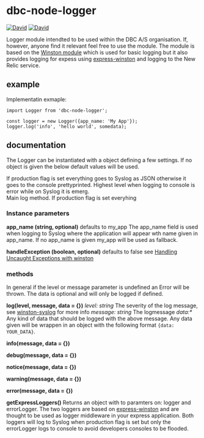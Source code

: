 # dbc-node-logger
[![David](https://img.shields.io/david/DBCDK/dbc-node-logger.svg?style=flat-square)](https://david-dm.org/DBCDK/dbc-node-logger#info=dependencies)
[![David](https://img.shields.io/david/dev/DBCDK/dbc-node-logger.svg?style=flat-square)](https://david-dm.org/DBCDK/dbc-node-logger#info=devDependencies)

Logger module intendted to be used within the DBC A/S organisation. If, however, anyone find it relevant feel free to use the module.
The module is based on the [Winston module](https://www.npmjs.com/package/winston) which is used for basic logging but it also provides logging for expess using [express-winston](https://www.npmjs.com/package/express-winston) and logging to the New Relic service. 

## example
Implementatin exmaple:

```
import Logger from 'dbc-node-logger';

const logger = new Logger({app_name: 'My App'});
logger.log('info', 'hello world', somedata);
```

## documentation
The Logger can be instantiated with a object defining a few settings. If no object is given the below default values will be used.

If production flag is set everything goes to Syslog as JSON otherwise it goes to the console prettyprinted. Highest level when logging to console is error while on Syslog it is emerg.  
Main log method. If production flag is set everyhing 
 
### Instance parameters
__app_name (string, optional)__
defaults to my_app
The app_name field is used when logging to Syslog where the application will appear wth name given in app_name. If no app_name is given my_app will be used as fallback.

__handleException (boolean, optional)__
defaults to false see [Handling Uncaught Exceptions with winston](https://www.npmjs.com/package/winston#handling-uncaught-exceptions-with-winston)

### methods

In general if the level or message parameter is undefined an Error will be thrown.
The data is optional and will only be logged if defined.

__log(level, message, data = {})__
_level: string_ The severity of the log message, see [winston-syslog](https://github.com/winstonjs/winston-syslog#log-levels) for more info
_message: string_ The logmessage 
_data:*_ Any kind of data that should be logged with the above message. Any data given will be wrappen in an object with the following format `{data: YOUR_DATA}`.



__info(message, data = {})__

__debug(message, data = {})__

__notice(message, data = {})__

__warning(message, data = {})__

__error(message, data = {})__

__getExpressLoggers()__
Returns an object with to paramters on: logger and errorLogger.
The two loggers are based on [express-winston](https://www.npmjs.com/package/express-winston) and are thought to be used as logger middleware in your express application.
Both loggers will log to Syslog when production flag is set but only the errorLogger logs to console to avoid developers consoles to be flooded.

